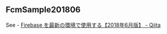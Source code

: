 FcmSample201806
----

See - [Firebase を最新の環境で使用する【2018年6月版】 - Qiita](https://qiita.com/amay077/items/3e6e00c1b45fa5e37b5d)
